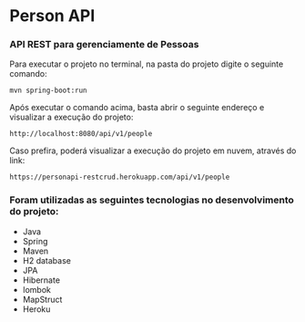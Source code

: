 <h1>Person API</h1>

<h3>API REST para gerenciamente de Pessoas</h3>

Para executar o projeto no terminal, na pasta do projeto digite o seguinte comando:

```shell script
mvn spring-boot:run 
```

Após executar o comando acima, basta abrir o seguinte endereço e visualizar a execução do projeto:

```
http://localhost:8080/api/v1/people
```
Caso prefira, poderá visualizar a execução do projeto em nuvem, através do link:

```
https://personapi-restcrud.herokuapp.com/api/v1/people 
```

<h3>Foram utilizadas as seguintes tecnologias no desenvolvimento do projeto:</h3>

* Java
* Spring
* Maven
* H2 database
* JPA
* Hibernate
* lombok
* MapStruct
* Heroku

